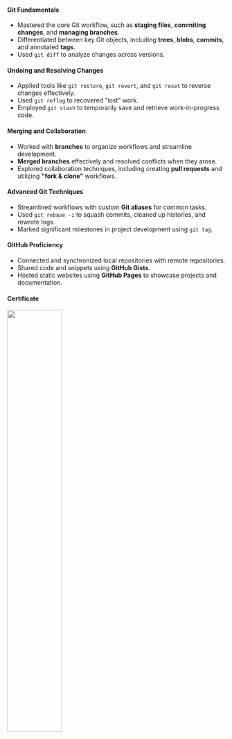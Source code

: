 #### Git Fundamentals
- Mastered the core Git workflow, such as **staging files**, **commiting changes**, and **managing branches**.
- Differentiated between key Git objects, including **trees**, **blobs**, **commits**, and annotated **tags**.
- Used `git diff` to analyze changes across versions.

#### Undoing and Resolving Changes
- Applied tools like `git restore`, `git revert`, and `git reset` to reverse changes effectively.
- Used `git reflog` to recovered "lost" work.
- Employed `git stash` to temporarily save and retrieve work-in-progress code.

#### Merging and Collaboration
- Worked with **branches** to organize workflows and streamline development.
- **Merged branches** effectively and resolved conflicts when they arose.
- Explored collaboration techniques, including creating **pull requests** and utilizing **"fork & clone"** workflows.

#### Advanced Git Techniques
- Streamlined workflows with custom **Git aliases** for common tasks.
- Used `git rebase -i` to squash commits, cleaned up histories, and rewrote logs.
- Marked significant milestones in project development using `git tag`.

#### GitHub Proficiency
- Connected and synchronized local repositories with remote repositories.
- Shared code and snippets using **GitHub Gists**.
- Hosted static websites using **GitHub Pages** to showcase projects and documentation.

#### Certificate
<img src="https://udemy-certificate.s3.amazonaws.com/image/UC-e5886aa8-1d96-4959-806a-88e901bfaed4.jpg" width="50%" height="50%">

